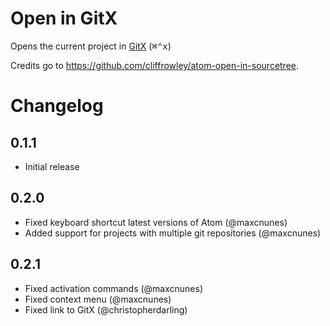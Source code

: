 # Open in GitX

Opens the current project in [GitX](http://gitx.frim.nl/) (<kbd>&#8984;&#8963;x</kbd>)

Credits go to https://github.com/cliffrowley/atom-open-in-sourcetree.

# Changelog

## 0.1.1

* Initial release

## 0.2.0

* Fixed keyboard shortcut latest versions of Atom (@maxcnunes)
* Added support for projects with multiple git repositories (@maxcnunes)

## 0.2.1

* Fixed activation commands (@maxcnunes)
* Fixed context menu (@maxcnunes)
* Fixed link to GitX (@christopherdarling)
